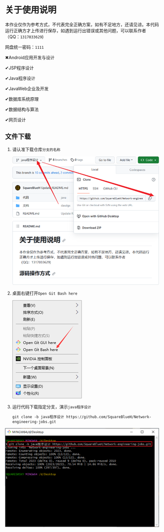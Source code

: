 # 关于使用说明
本作业仅作为参考方式，不代表完全正确方案，如有不足地方，还请见谅。本代码运行正确方才上传进行保存，如遇到运行出错误或其他问题，可以联系作者（QQ：`1317033629`)

网盘统一密码：`1111`

✖Android应用开发与设计

✔JSP程序设计

✔Java程序设计

✔JavaWeb企业及开发

✔数据库系统原理

✔数据结构与算法

✔网页设计

## 文件下载

1. 请认准下载仓库`分支的名称`

   ![image-20230921170541216](README.assets/image-20230921170541216.png)

2. 桌面右键打开`Open Git Bash here`

   ![image-20230921170658034](README.assets/image-20230921170658034.png)

3. 运行代码下载指定分支，演示`java程序设计`

   ```
   git clone -b java程序设计 https://github.com/SquareBlueH/Network-engineering-jobs.git
   ```
   
   

![image-20230921212945708](README.assets/image-20230921212945708.png)